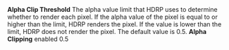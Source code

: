 <tr>
<td><strong>Alpha Clip Threshold</strong></td>
<td>The alpha value limit that HDRP uses to determine whether to render each pixel. If the alpha value of the pixel is equal to or higher than the limit, HDRP renders the pixel. If the value is lower than the limit, HDRP does not render the pixel. The default value is 0.5.</td>
<td><strong>Alpha Clipping</strong> enabled</td>
<td>0.5</td>
</tr>
